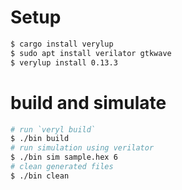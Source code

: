 # Setup

```bash
$ cargo install verylup
$ sudo apt install verilator gtkwave
$ verylup install 0.13.3
```

# build and simulate

```bash
# run `veryl build`
$ ./bin build
# run simulation using verilator
$ ./bin sim sample.hex 6
# clean generated files
$ ./bin clean
```